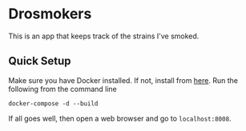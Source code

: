 # Drosmokers
This is an app that keeps track of the strains I've smoked.

## Quick Setup
Make sure you have Docker installed. If not, install from [here](https://docs.docker.com/get-docker/).
Run the following from the command line

`docker-compose -d --build`

If all goes well, then open a web browser and go to `localhost:8008`.
